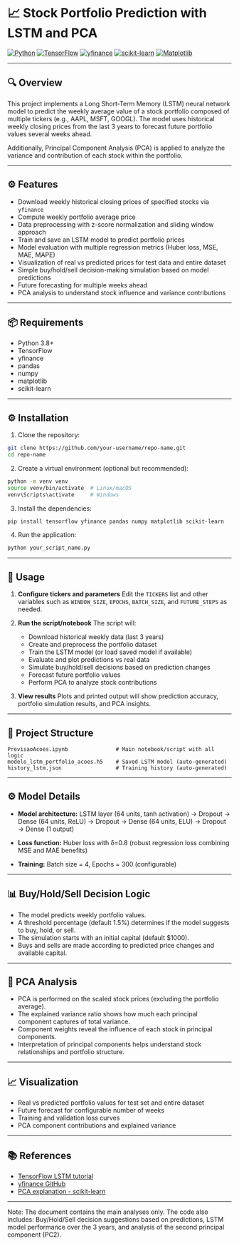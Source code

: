 # 📈 Stock Portfolio Prediction with LSTM and PCA

[![Python](https://img.shields.io/badge/Python-3776AB?style=flat\&logo=python\&logoColor=white)](https://www.python.org/)
[![TensorFlow](https://img.shields.io/badge/TensorFlow-FF6F00?style=flat\&logo=tensorflow\&logoColor=white)](https://www.tensorflow.org/)
[![yfinance](https://img.shields.io/badge/yfinance-1A1A1A?style=flat)](https://github.com/ranaroussi/yfinance)
[![scikit-learn](https://img.shields.io/badge/scikit--learn-F7931E?style=flat\&logo=scikit-learn\&logoColor=white)](https://scikit-learn.org/)
[![Matplotlib](https://img.shields.io/badge/Matplotlib-11557C?style=flat\&logo=matplotlib\&logoColor=white)](https://matplotlib.org/)

---

## 🔍 Overview

This project implements a Long Short-Term Memory (LSTM) neural network model to predict the weekly average value of a stock portfolio composed of multiple tickers (e.g., AAPL, MSFT, GOOGL). The model uses historical weekly closing prices from the last 3 years to forecast future portfolio values several weeks ahead.

Additionally, Principal Component Analysis (PCA) is applied to analyze the variance and contribution of each stock within the portfolio.

---

## ⚙️ Features

* Download weekly historical closing prices of specified stocks via `yfinance`
* Compute weekly portfolio average price
* Data preprocessing with z-score normalization and sliding window approach
* Train and save an LSTM model to predict portfolio prices
* Model evaluation with multiple regression metrics (Huber loss, MSE, MAE, MAPE)
* Visualization of real vs predicted prices for test data and entire dataset
* Simple buy/hold/sell decision-making simulation based on model predictions
* Future forecasting for multiple weeks ahead
* PCA analysis to understand stock influence and variance contributions

---

## 📦 Requirements

* Python 3.8+
* TensorFlow
* yfinance
* pandas
* numpy
* matplotlib
* scikit-learn

---

## ⚙️ Installation

1. Clone the repository:

```bash
git clone https://github.com/your-username/repo-name.git
cd repo-name
```

2. Create a virtual environment (optional but recommended):

```bash
python -m venv venv
source venv/bin/activate  # Linux/macOS
venv\Scripts\activate     # Windows
```

3. Install the dependencies:

```bash
pip install tensorflow yfinance pandas numpy matplotlib scikit-learn
```

4. Run the application:

```bash
python your_script_name.py
```

---

## 🚀 Usage

1. **Configure tickers and parameters**
   Edit the `TICKERS` list and other variables such as `WINDOW_SIZE`, `EPOCHS`, `BATCH_SIZE`, and `FUTURE_STEPS` as needed.
   
2. **Run the script/notebook**
   The script will:

   * Download historical weekly data (last 3 years)
   * Create and preprocess the portfolio dataset
   * Train the LSTM model (or load saved model if available)
   * Evaluate and plot predictions vs real data
   * Simulate buy/hold/sell decisions based on prediction changes
   * Forecast future portfolio values
   * Perform PCA to analyze stock contributions

3. **View results**
   Plots and printed output will show prediction accuracy, portfolio simulation results, and PCA insights.

---

## 📁 Project Structure

```
PrevisaoAcoes.ipynb               # Main notebook/script with all logic
modelo_lstm_portfolio_acoes.h5    # Saved LSTM model (auto-generated)
history_lstm.json                 # Training history (auto-generated)
```

---

## ⚙️ Model Details

* **Model architecture:**
  LSTM layer (64 units, tanh activation) → Dropout → Dense (64 units, ReLU) → Dropout → Dense (64 units, ELU) → Dropout → Dense (1 output)

* **Loss function:**
  Huber loss with δ=0.8 (robust regression loss combining MSE and MAE benefits)

* **Training:**
  Batch size = 4, Epochs = 300 (configurable)

---

## 📊 Buy/Hold/Sell Decision Logic

* The model predicts weekly portfolio values.
* A threshold percentage (default 1.5%) determines if the model suggests to buy, hold, or sell.
* The simulation starts with an initial capital (default \$1000).
* Buys and sells are made according to predicted price changes and available capital.

---

## 🔬 PCA Analysis

* PCA is performed on the scaled stock prices (excluding the portfolio average).
* The explained variance ratio shows how much each principal component captures of total variance.
* Component weights reveal the influence of each stock in principal components.
* Interpretation of principal components helps understand stock relationships and portfolio structure.

---

## 📈 Visualization

* Real vs predicted portfolio values for test set and entire dataset
* Future forecast for configurable number of weeks
* Training and validation loss curves
* PCA component contributions and explained variance

---

## 📚 References

* [TensorFlow LSTM tutorial](https://www.tensorflow.org/tutorials/structured_data/time_series)
* [yfinance GitHub](https://github.com/ranaroussi/yfinance)
* [PCA explanation - scikit-learn](https://scikit-learn.org/stable/modules/decomposition.html#pca)

---

Note: The document contains the main analyses only. The code also includes: Buy/Hold/Sell decision suggestions based on predictions, LSTM model performance over the 3 years, and analysis of the second principal component (PC2).

